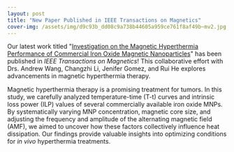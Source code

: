 ```yaml
---
layout: post
title: "New Paper Published in IEEE Transactions on Magnetics"
cover-img: /assets/img/d9c93b_dd08c9a738b44605a959ce761f8af49b~mv2.jpg
---
```

Our latest work titled "[Investigation on the Magnetic Hyperthermia Performance of Commercial Iron Oxide Magnetic Nanoparticles](https://ieeexplore.ieee.org/document/10855549/authors#authors)" has been published in _IEEE Transactions on Magnetics_! This collaborative effort with Drs. Andrew Wang, Changzhi Li, Jenifer Gomez, and Rui He explores advancements in magnetic hyperthermia therapy.

  

Magnetic hyperthermia therapy is a promising treatment for tumors. In this study, we carefully analyzed temperature-time (T-t) curves and intrinsic loss power (ILP) values of several commercially available iron oxide MNPs. By systematically varying MNP concentration, magnetic core size, and adjusting the frequency and amplitude of the alternating magnetic field (AMF), we aimed to uncover how these factors collectively influence heat dissipation. Our findings provide valuable insights into optimizing conditions for _in vivo_ hyperthermia treatments.